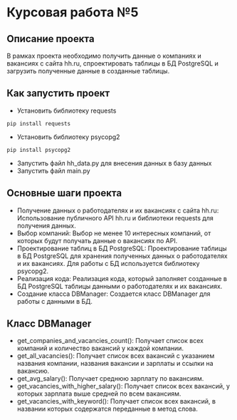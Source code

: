 # Курсовая работа №5

## Описание проекта
В рамках проекта необходимо получить данные о компаниях и вакансиях с сайта hh.ru, спроектировать таблицы в БД PostgreSQL и загрузить полученные данные в созданные таблицы.
## Как запустить проект
- Установить библиотеку requests
```
pip install requests
```
- Установить библиотеку psycopg2
```
pip install psycopg2
```
- Запустить файл hh_data.py для внесения данных в базу данных
- Запустить файл main.py
## Основные шаги проекта
- Получение данных о работодателях и их вакансиях с сайта hh.ru: Использование публичного API hh.ru и библиотеки requests для получения данных.
- Выбор компаний: Выбор не менее 10 интересных компаний, от которых будут получать данные о вакансиях по API.
- Проектирование таблиц в БД PostgreSQL: Проектирование таблицы в БД PostgreSQL для хранения полученных данных о работодателях и их вакансиях. Для работы с БД используется библиотеку psycopg2.
- Реализация кода: Реализация кода, который заполняет созданные в БД PostgreSQL таблицы данными о работодателях и их вакансиях.
- Создание класса DBManager: Создается класс DBManager для работы с данными в БД.
## Класс DBManager
- get_companies_and_vacancies_count(): Получает список всех компаний и количество вакансий у каждой компании.
- get_all_vacancies(): Получает список всех вакансий с указанием названия компании, названия вакансии и зарплаты и ссылки на вакансию.
- get_avg_salary(): Получает среднюю зарплату по вакансиям.
- get_vacancies_with_higher_salary(): Получает список всех вакансий, у которых зарплата выше средней по всем вакансиям.
- get_vacancies_with_keyword(): Получает список всех вакансий, в названии которых содержатся переданные в метод слова.
